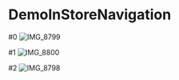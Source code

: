 # DemoInStoreNavigation

#0
![IMG_8799](https://user-images.githubusercontent.com/124316944/217384774-6cd93df1-53f1-4697-b6bc-7957a786c575.png)

#1
![IMG_8800](https://user-images.githubusercontent.com/124316944/217385021-85b382f3-ae65-4ddc-bc7b-b37894612afe.png)

#2
![IMG_8798](https://user-images.githubusercontent.com/124316944/217385046-deea2e83-40fc-43da-b616-4be2069b8264.png)
